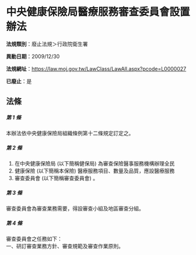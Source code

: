 # 中央健康保險局醫療服務審查委員會設置辦法

**法規類別**：廢止法規＞行政院衛生署

**異動日期**：2009/12/30  

**法規網址**：https://law.moj.gov.tw/LawClass/LawAll.aspx?pcode=L0000027

**已廢止**：是



## 法條
##### 第 1 條
本辦法依中央健康保險局組織條例第十二條規定訂定之。

##### 第 2 條
1. 在中央健康保險局 (以下簡稱健保局) 為審查保險醫事服務機構辦理全民
1. 健康保險 (以下簡稱本保險) 醫療服務項目、數量及品質，應設醫療服務
1. 審查委員會 (以下簡稱審查委員會) 。

##### 第 3 條
審查委員會為審查業務需要，得設審查小組及地區審查分組。

##### 第 4 條
審查委員會之任務如下：  
一、研訂審查業務方針、審查規範及審查作業原則。  
二、督導考核審查業務。  
三、研究建議審查相關法規及業務興革事宜。  
四、考評審查醫師、藥師等醫事人員。  
五、其他有關醫療服務審查業務。

##### 第 5 條
1. 審查小組之任務如下：  
一、審查高額及特定醫療案件。  
二、審查特殊事前審查案件。  
三、抽審地區審查分組審查之案件。  
四、審查第一款及第二款之申復案件。  
五、支援地區審查分組審查案件。  
六、研提審查規範意見。  
七、其他經審查委員會交付之審查案件。
1. 前項第一款所稱高額及特定醫療案件之額度及項目由審查委員會擬定之。

##### 第 6 條
地區審查分組任務如下：  
一、審查一般醫療服務案件。  
二、審查一般事前審查案件。  
三、審查第一款及前款之申復案件。  
四、支援審查小組任務或其他地區審查分組審查案件。  
五、研提審查規範意見。  
六、其他經審查委員會交付之審查案件。

##### 第 7 條
1. 審查委員會由健保局遴聘具五年以上教學、臨床或實際經驗且經認定對臨
1. 床與保險著有貢獻之醫藥專家二十六至三十一人為委員組成，並指定總召
1. 集人及副總召集人各一人。委員任期二年，其滿得續聘一次。
1. 審查委員會委員，健保局得洽請全國性相關醫事團體推薦符合前項規定資
1. 格之人選遴聘之。

##### 第 8 條
1. 審查小組及地區審查分組之醫師、藥師等醫事人員，由審查委員會提報健
1. 保局遴聘具下列資格人員擔任，並各指定召集人一人及副召集人若干人。
1. 一、具五年以上教學、臨床或實際經驗。
1. 二、五年內未曾違反醫療法及醫事人員專門職業法規受停業以上之處分。
1. 三、五年內未有全民健康保險醫事服務機構特約及管理辦法規定，不予特
1.     約情形。
1. 審查委員會得擬定審查醫事人員提報原則，經健保局核定後實施。
1. 第一項人員任期二年，期滿得續聘；其員額，得視審查業務量、保險醫服
1. 務機構及科別需要定之。

##### 第 8-1 條
1. 審查委員會為提報審查醫事人員，得洽請受中央衛生主管機關委託辦理專
1. 科醫師初審之專科醫學會，提供符合資格之專科醫師名單。並得洽請醫事
1. 團體推薦一定比例之所需員額。
1. 對於實施總額預算之部門，其審查醫事人員之推薦、遴聘、解聘、管理等
1. 相關事項，得由健保局另行委託辦理，惟不得踰越本辦法之規範。

##### 第 8-2 條
1. 提供審查醫師名單或推薦審查醫事人員之團體，不得干涉審查醫事人員之
1. 審查業務。如有干涉情事而影響審查公正、客觀性，經審查委員會確認者
1. ，應停止其推薦一年至三年。

##### 第 9 條
1. 審查委員會、審查小組及地區審查分組事務工作所需人員，由健保局預算
1. 員額內派充之。

##### 第 10 條
1. 審查委員會之委員會議每三個月召開一次，必要時得召開臨時會議。
1. 審查委員會委員會議召開時，審查小組及地區審查分組召集人為當然出席
1. 人員，並得請相關審查醫師、藥師等醫事人員列席。

##### 第 11 條
1. 審查委員及第八條第一項之人員應以客觀、公正態度辦理審查業務，並遵
1. 守下列事項：  
一、對審查內容或因審查而知悉之公務，應保守秘密，不得洩漏。  
二、不得將各類審查案件攜出審查場所。  
三、對其本人或配偶所服務之保險醫事服務機構及其三親等內血親、姻親
1.     所設立之保險醫事服務機構之醫療服務案件，應予迴避。
1. 四、未經健保局同意，不得以審查醫事人員職務名義參加健保局以外團體
1.     所舉辦之活動。
1. 五、每月預留可到健保局審查之時間。
1. 六、第八條第一項之人員應參加健保局或第八條之一第二項所稱委託辦理
1.     單位舉辦之業務說明會。

##### 第 12 條
1. 健保局得依全民健康保險爭議審議委員會駁回或撤銷之案件進行分析，提
1. 供審查委員會作為審查醫事人員考評之參考。

##### 第 13 條
1. 審查委員及審查醫師、藥師等醫事人員於聘期內有對列情事之一者，經審
1. 查委員會考評確認得解聘之：  
一、未能依全民健康保險醫事服務機構醫療服務審查辦法及委員聘用相關
1.     規定有效執行審查業務。
1. 二、無故不出席審查會議，累計達三次以上。
1. 三、無故不執行審查案件，累計達三次以上。
1. 四、違反第十一條規定。
1. 五、審查結果偏差，經通知改善而未改善。
1. 六、違反本保險或相關法規之規定。

##### 第 14 條
1. 審查委員及審查醫師、藥師等醫事人員均為無給職，但得支給出席費或審
1. 查費。
1. 前項報酬之支給標準由健保局另定之。

##### 第 15 條
1. 本辦法自全民健康保險法施行之日起施行。
1. 本辦法修正條文自發布日施行。


